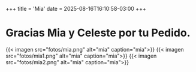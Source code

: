 +++
title = 'Mia'
date = 2025-08-16T16:10:58-03:00
+++

# Gracias Mia y Celeste por tu Pedido.

{{< imagen src="fotos/mia.png" alt="mia" caption="mia">}}
{{< imagen src="fotos/mia1.png" alt="mia" caption="mia">}}
{{< imagen src="fotos/mia2.png" alt="mia" caption="mia">}}
